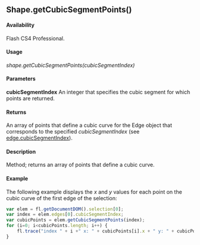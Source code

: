 ## Shape.getCubicSegmentPoints()

#### Availability

Flash CS4 Professional.

#### Usage

*shape.getCubicSegmentPoints(cubicSegmentIndex)*

#### Parameters

**cubicSegmentIndex** An integer that specifies the cubic segment for which points are returned.

#### Returns

An array of points that define a cubic curve for the Edge object that corresponds to the specified *cubicSegmentIndex*
(see [edge.cubicSegmentIndex](../Edge_object/edge.md)).

#### Description

Method; returns an array of points that define a cubic curve.

#### Example

The following example displays the *x* and *y* values for each point on the cubic curve of the first edge of the selection:

```javascript
var elem = fl.getDocumentDOM().selection[0]; 
var index = elem.edges[0].cubicSegmentIndex;
var cubicPoints = elem.getCubicSegmentPoints(index); 
for (i=0; i<cubicPoints.length; i++) {
    fl.trace("index " + i +" x: " + cubicPoints[i].x + " y: " + cubicPoints[i].y);
}

```
